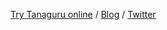 [Try Tanaguru online](https://my.tanaguru.com/) / [Blog](http://blog.tanaguru.com/) / [Twitter](https://twitter.com/tanaguruapp)